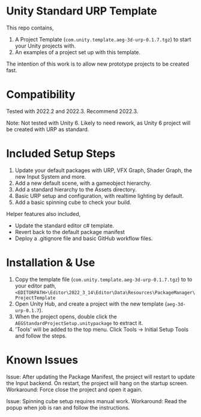 # Unity Standard URP Template
This repo contains,
1. A Project Template (`com.unity.template.aeg-3d-urp-0.1.7.tgz`) to start your Unity projects with.
2. An examples of a project set up with this template. 

The intention of this work is to allow new prototype projects to be created fast.

# Compatibility
Tested with 2022.2 and 2022.3. Recommend 2022.3.

Note: Not tested with Unity 6. Likely to need rework, as Unity 6 project will be created with URP as standard.

# Included Setup Steps
1. Update your default packages with URP, VFX Graph, Shader Graph, the new Input System and more.
2. Add a new default scene, with a gameobject hierarchy.
3. Add a standard hierarchy to the Assets directory.
4. Basic URP setup and configuration, with realtime lighting by default.
5. Add a basic spinning cube to check your build.

Helper features also included,
- Update the standard editor c# template.
- Revert back to the default package manifest
- Deploy a .gitignore file and basic GitHub workflow files.

# Installation & Use
1. Copy the template file (`com.unity.template.aeg-3d-urp-0.1.7.tgz`) to to your editor path,
`<EDITORPATH>\Editor\2022_3_14\Editor\Data\Resources\PackageManager\ProjectTemplate`
2. Open Unity Hub, and create a project with the new template (`aeg-3d-urp-0.1.7`).
3. When the project opens, double click the `AEGStandardProjectSetup.unitypackage` to extract it. 
4. 'Tools' will be added to the top menu. Click Tools -> Initial Setup Tools and follow the steps.

# Known Issues
Issue: After updating the Package Manifest, the project will restart to update the Input backend. On restart, the project will hang on the startup screen.
Workaround: Force close the project and open it again.

Issue: Spinning cube setup requires manual work.
Workaround: Read the popup when job is ran and follow the instructions.